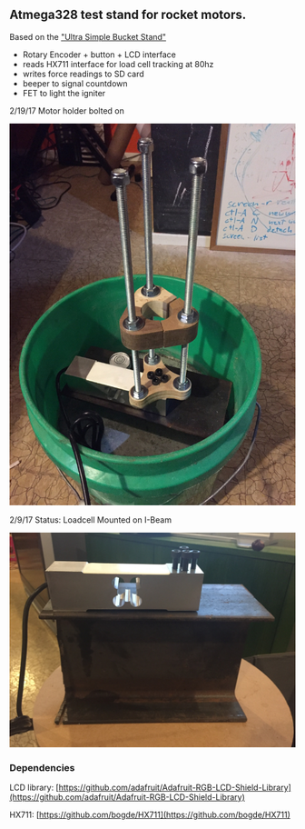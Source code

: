 ## Atmega328 test stand for rocket motors.

Based on the ["Ultra Simple Bucket Stand"](http://aeroconsystems.com/cart/test-stand-pictorial)

* Rotary Encoder + button + LCD interface
* reads HX711 interface for load cell tracking at 80hz
* writes force readings to SD card
* beeper to signal countdown
* FET to light the igniter


2/19/17 Motor holder bolted on

![motor holder](img/motor_holder.jpg)


2/9/17 Status: Loadcell Mounted on I-Beam

![loadcell mounted](img/loadcell_mounted.jpg)

### Dependencies

LCD library:
[https://github.com/adafruit/Adafruit-RGB-LCD-Shield-Library](https://github.com/adafruit/Adafruit-RGB-LCD-Shield-Library)

HX711:
[https://github.com/bogde/HX711](https://github.com/bogde/HX711)
